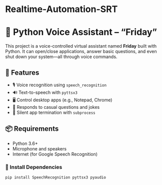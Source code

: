 # Realtime-Automation-SRT
# 🧠 Python Voice Assistant – “Friday”

This project is a voice-controlled virtual assistant named **Friday** built with Python. It can open/close applications, answer basic questions, and even shut down your system—all through voice commands.

## 🚀 Features

- 🎙️ Voice recognition using `speech_recognition`
- 🔊 Text-to-speech with `pyttsx3`
- 🖥️ Control desktop apps (e.g., Notepad, Chrome)
- 🧠 Responds to casual questions and jokes
- 📴 Silent app termination with `subprocess`

## 📦 Requirements

- Python 3.6+
- Microphone and speakers
- Internet (for Google Speech Recognition)

### 🔧 Install Dependencies

```bash
pip install SpeechRecognition pyttsx3 pyaudio
